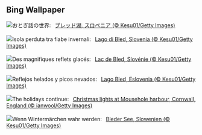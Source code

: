 ## Bing Wallpaper
![](https://www.bing.com/th?id=OHR.LakeBledSnow_JA-JP5075131023_UHD.jpg&w=1000)おとぎ話の世界:&nbsp;&ensp;[ブレッド湖, スロベニア (© Kesu01/Getty Images)](https://www.bing.com/th?id=OHR.LakeBledSnow_JA-JP5075131023_UHD.jpg)
<br><br/>
![](https://www.bing.com/th?id=OHR.LakeBledSnow_IT-IT5595802346_UHD.jpg&w=1000)Isola perduta tra fiabe invernali:&nbsp;&ensp;[Lago di Bled, Slovenia (© Kesu01/Getty Images)](https://www.bing.com/th?id=OHR.LakeBledSnow_IT-IT5595802346_UHD.jpg)
<br><br/>
![](https://www.bing.com/th?id=OHR.LakeBledSnow_FR-FR5167708906_UHD.jpg&w=1000)Des magnifiques reflets glacés:&nbsp;&ensp;[Lac de Bled, Slovénie (© Kesu01/Getty Images)](https://www.bing.com/th?id=OHR.LakeBledSnow_FR-FR5167708906_UHD.jpg)
<br><br/>
![](https://www.bing.com/th?id=OHR.LakeBledSnow_ES-ES1245773741_UHD.jpg&w=1000)Reflejos helados y picos nevados:&nbsp;&ensp;[Lago Bled, Eslovenia (© Kesu01/Getty Images)](https://www.bing.com/th?id=OHR.LakeBledSnow_ES-ES1245773741_UHD.jpg)
<br><br/>
![](https://www.bing.com/th?id=OHR.MouseholeXmas_EN-GB9459656621_UHD.jpg&w=1000)The holidays continue:&nbsp;&ensp;[Christmas lights at Mousehole harbour, Cornwall, England (© ianwool/Getty Images)](https://www.bing.com/th?id=OHR.MouseholeXmas_EN-GB9459656621_UHD.jpg)
<br><br/>
![](https://www.bing.com/th?id=OHR.LakeBledSnow_DE-DE0780577347_UHD.jpg&w=1000)Wenn Wintermärchen wahr werden:&nbsp;&ensp;[Bleder See, Slowenien (© Kesu01/Getty Images)](https://www.bing.com/th?id=OHR.LakeBledSnow_DE-DE0780577347_UHD.jpg)
<br><br/>
